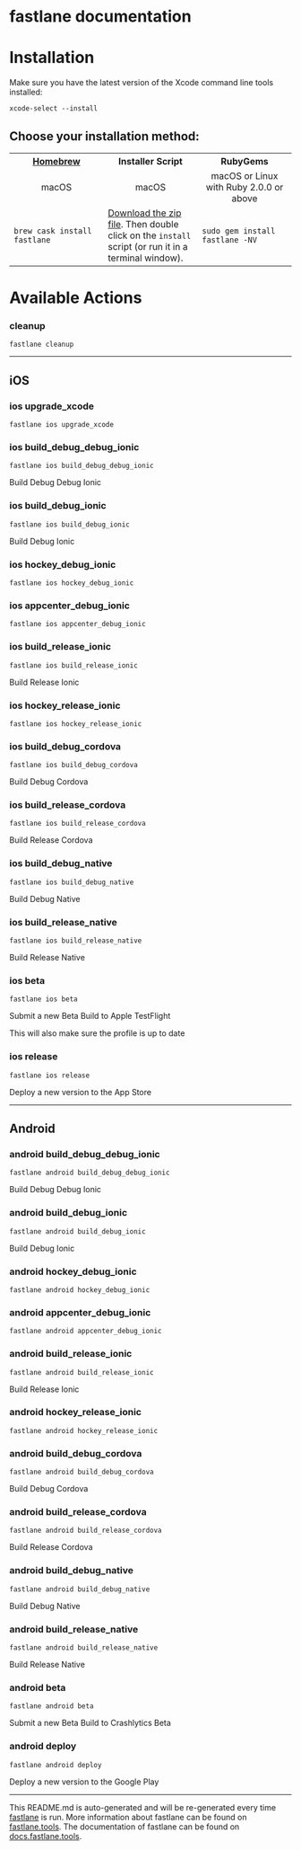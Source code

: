 fastlane documentation
================
# Installation

Make sure you have the latest version of the Xcode command line tools installed:

```
xcode-select --install
```

## Choose your installation method:

<table width="100%" >
<tr>
<th width="33%"><a href="http://brew.sh">Homebrew</a></th>
<th width="33%">Installer Script</th>
<th width="33%">RubyGems</th>
</tr>
<tr>
<td width="33%" align="center">macOS</td>
<td width="33%" align="center">macOS</td>
<td width="33%" align="center">macOS or Linux with Ruby 2.0.0 or above</td>
</tr>
<tr>
<td width="33%"><code>brew cask install fastlane</code></td>
<td width="33%"><a href="https://download.fastlane.tools">Download the zip file</a>. Then double click on the <code>install</code> script (or run it in a terminal window).</td>
<td width="33%"><code>sudo gem install fastlane -NV</code></td>
</tr>
</table>

# Available Actions
### cleanup
```
fastlane cleanup
```


----

## iOS
### ios upgrade_xcode
```
fastlane ios upgrade_xcode
```

### ios build_debug_debug_ionic
```
fastlane ios build_debug_debug_ionic
```
Build Debug Debug Ionic
### ios build_debug_ionic
```
fastlane ios build_debug_ionic
```
Build Debug Ionic
### ios hockey_debug_ionic
```
fastlane ios hockey_debug_ionic
```

### ios appcenter_debug_ionic
```
fastlane ios appcenter_debug_ionic
```

### ios build_release_ionic
```
fastlane ios build_release_ionic
```
Build Release Ionic
### ios hockey_release_ionic
```
fastlane ios hockey_release_ionic
```

### ios build_debug_cordova
```
fastlane ios build_debug_cordova
```
Build Debug Cordova
### ios build_release_cordova
```
fastlane ios build_release_cordova
```
Build Release Cordova
### ios build_debug_native
```
fastlane ios build_debug_native
```
Build Debug Native
### ios build_release_native
```
fastlane ios build_release_native
```
Build Release Native
### ios beta
```
fastlane ios beta
```
Submit a new Beta Build to Apple TestFlight

This will also make sure the profile is up to date
### ios release
```
fastlane ios release
```
Deploy a new version to the App Store

----

## Android
### android build_debug_debug_ionic
```
fastlane android build_debug_debug_ionic
```
Build Debug Debug Ionic
### android build_debug_ionic
```
fastlane android build_debug_ionic
```
Build Debug Ionic
### android hockey_debug_ionic
```
fastlane android hockey_debug_ionic
```

### android appcenter_debug_ionic
```
fastlane android appcenter_debug_ionic
```

### android build_release_ionic
```
fastlane android build_release_ionic
```
Build Release Ionic
### android hockey_release_ionic
```
fastlane android hockey_release_ionic
```

### android build_debug_cordova
```
fastlane android build_debug_cordova
```
Build Debug Cordova
### android build_release_cordova
```
fastlane android build_release_cordova
```
Build Release Cordova
### android build_debug_native
```
fastlane android build_debug_native
```
Build Debug Native
### android build_release_native
```
fastlane android build_release_native
```
Build Release Native
### android beta
```
fastlane android beta
```
Submit a new Beta Build to Crashlytics Beta
### android deploy
```
fastlane android deploy
```
Deploy a new version to the Google Play

----

This README.md is auto-generated and will be re-generated every time [fastlane](https://fastlane.tools) is run.
More information about fastlane can be found on [fastlane.tools](https://fastlane.tools).
The documentation of fastlane can be found on [docs.fastlane.tools](https://docs.fastlane.tools).

